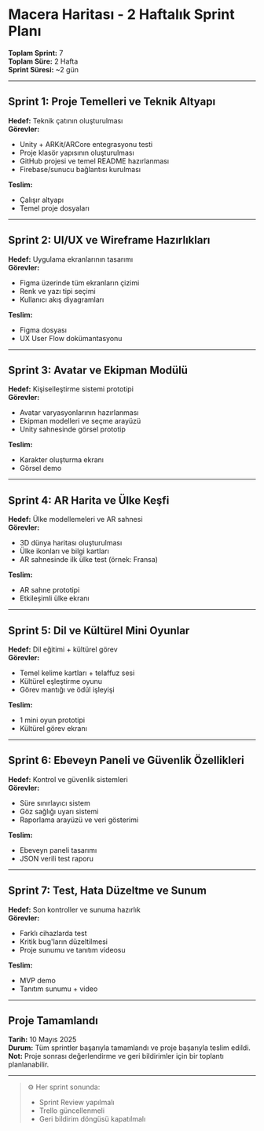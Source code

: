 #  Macera Haritası - 2 Haftalık Sprint Planı

**Toplam Sprint:** 7  
**Toplam Süre:** 2 Hafta  
**Sprint Süresi:** ~2 gün  

---

## Sprint 1: Proje Temelleri ve Teknik Altyapı

**Hedef:** Teknik çatının oluşturulması  
**Görevler:**
- Unity + ARKit/ARCore entegrasyonu testi  
- Proje klasör yapısının oluşturulması  
- GitHub projesi ve temel README hazırlanması  
- Firebase/sunucu bağlantısı kurulması

**Teslim:**  
- Çalışır altyapı  
- Temel proje dosyaları

---

## Sprint 2: UI/UX ve Wireframe Hazırlıkları

**Hedef:** Uygulama ekranlarının tasarımı  
**Görevler:**
- Figma üzerinde tüm ekranların çizimi  
- Renk ve yazı tipi seçimi  
- Kullanıcı akış diyagramları

**Teslim:**  
- Figma dosyası  
- UX User Flow dokümantasyonu

---

## Sprint 3: Avatar ve Ekipman Modülü

**Hedef:** Kişiselleştirme sistemi prototipi  
**Görevler:**
- Avatar varyasyonlarının hazırlanması  
- Ekipman modelleri ve seçme arayüzü  
- Unity sahnesinde görsel prototip

**Teslim:**  
- Karakter oluşturma ekranı  
- Görsel demo

---

## Sprint 4: AR Harita ve Ülke Keşfi

**Hedef:** Ülke modellemeleri ve AR sahnesi  
**Görevler:**
- 3D dünya haritası oluşturulması  
- Ülke ikonları ve bilgi kartları  
- AR sahnesinde ilk ülke test (örnek: Fransa)

**Teslim:**  
- AR sahne prototipi  
- Etkileşimli ülke ekranı

---

## Sprint 5: Dil ve Kültürel Mini Oyunlar

**Hedef:** Dil eğitimi + kültürel görev  
**Görevler:**
- Temel kelime kartları + telaffuz sesi  
- Kültürel eşleştirme oyunu  
- Görev mantığı ve ödül işleyişi

**Teslim:**  
- 1 mini oyun prototipi  
- Kültürel görev ekranı

---

## Sprint 6: Ebeveyn Paneli ve Güvenlik Özellikleri

**Hedef:** Kontrol ve güvenlik sistemleri  
**Görevler:**
- Süre sınırlayıcı sistem  
- Göz sağlığı uyarı sistemi  
- Raporlama arayüzü ve veri gösterimi

**Teslim:**  
- Ebeveyn paneli tasarımı  
- JSON verili test raporu

---

## Sprint 7: Test, Hata Düzeltme ve Sunum

**Hedef:** Son kontroller ve sunuma hazırlık  
**Görevler:**
- Farklı cihazlarda test  
- Kritik bug'ların düzeltilmesi  
- Proje sunumu ve tanıtım videosu

**Teslim:**  
- MVP demo  
- Tanıtım sunumu + video

---

## Proje Tamamlandı

**Tarih:** 10 Mayıs 2025  
**Durum:** Tüm sprintler başarıyla tamamlandı ve proje başarıyla teslim edildi.  
**Not:** Proje sonrası değerlendirme ve geri bildirimler için bir toplantı planlanabilir.

---

> ⚙️ Her sprint sonunda:  
> - Sprint Review yapılmalı  
> - Trello güncellenmeli  
> - Geri bildirim döngüsü kapatılmalı